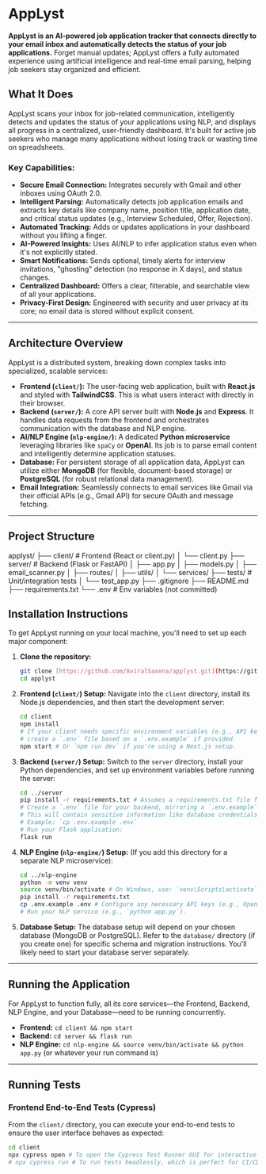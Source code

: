# AppLyst

**AppLyst is an AI-powered job application tracker that connects directly to your email inbox and automatically detects the status of your job applications.** Forget manual updates; AppLyst offers a fully automated experience using artificial intelligence and real-time email parsing, helping job seekers stay organized and efficient.

## What It Does

AppLyst scans your inbox for job-related communication, intelligently detects and updates the status of your applications using NLP, and displays all progress in a centralized, user-friendly dashboard. It's built for active job seekers who manage many applications without losing track or wasting time on spreadsheets.

### Key Capabilities:

* **Secure Email Connection:** Integrates securely with Gmail and other inboxes using OAuth 2.0.
* **Intelligent Parsing:** Automatically detects job application emails and extracts key details like company name, position title, application date, and critical status updates (e.g., Interview Scheduled, Offer, Rejection).
* **Automated Tracking:** Adds or updates applications in your dashboard without you lifting a finger.
* **AI-Powered Insights:** Uses AI/NLP to infer application status even when it's not explicitly stated.
* **Smart Notifications:** Sends optional, timely alerts for interview invitations, "ghosting" detection (no response in X days), and status changes.
* **Centralized Dashboard:** Offers a clear, filterable, and searchable view of all your applications.
* **Privacy-First Design:** Engineered with security and user privacy at its core; no email data is stored without explicit consent.

---

## Architecture Overview

AppLyst is a distributed system, breaking down complex tasks into specialized, scalable services:

* **Frontend (`client/`):** The user-facing web application, built with **React.js** and styled with **TailwindCSS**. This is what users interact with directly in their browser.
* **Backend (`server/`):** A core API server built with **Node.js** and **Express**. It handles data requests from the frontend and orchestrates communication with the database and NLP engine.
* **AI/NLP Engine (`nlp-engine/`):** A dedicated **Python microservice** leveraging libraries like `spaCy` or **OpenAI**. Its job is to parse email content and intelligently determine application statuses.
* **Database:** For persistent storage of all application data, AppLyst can utilize either **MongoDB** (for flexible, document-based storage) or **PostgreSQL** (for robust relational data management).
* **Email Integration:** Seamlessly connects to email services like Gmail via their official APIs (e.g., Gmail API) for secure OAuth and message fetching.

---

## Project Structure
applyst/
├── client/            # Frontend (React or client.py)
│   └── client.py
├── server/            # Backend (Flask or FastAPI)
│   ├── app.py
│   ├── models.py
│   ├── email_scanner.py
│   ├── routes/
│   ├── utils/
│   └── services/
├── tests/             # Unit/integration tests
│   └── test_app.py
├── .gitignore
├── README.md
├── requirements.txt
└── .env               # Env variables (not committed)

## Installation Instructions

To get AppLyst running on your local machine, you'll need to set up each major component:

1.  **Clone the repository:**
    ```bash
    git clone [https://github.com/AviralSaxena/applyst.git](https://github.com/AviralSaxena/applyst.git)
    cd applyst
    ```

2.  **Frontend (`client/`) Setup:**
    Navigate into the `client` directory, install its Node.js dependencies, and then start the development server:
    ```bash
    cd client
    npm install
    # If your client needs specific environment variables (e.g., API keys for the backend),
    # create a `.env` file based on a `.env.example` if provided.
    npm start # Or `npm run dev` if you're using a Next.js setup.
    ```

3.  **Backend (`server/`) Setup:**
    Switch to the `server` directory, install your Python dependencies, and set up environment variables before running the server:
    ```bash
    cd ../server
    pip install -r requirements.txt # Assumes a requirements.txt file for Python backend.
    # Create a `.env` file for your backend, mirroring a `.env.example` if available.
    # This will contain sensitive information like database credentials and email server details.
    # Example: `cp .env.example .env`
    # Run your Flask application:
    flask run
    ```

4.  **NLP Engine (`nlp-engine/`) Setup:**
    (If you add this directory for a separate NLP microservice):
    ```bash
    cd ../nlp-engine
    python -m venv venv
    source venv/bin/activate # On Windows, use: `venv\Scripts\activate`
    pip install -r requirements.txt
    cp .env.example .env # Configure any necessary API keys (e.g., OpenAI).
    # Run your NLP service (e.g., `python app.py`).
    ```

5.  **Database Setup:**
    The database setup will depend on your chosen database (MongoDB or PostgreSQL). Refer to the `database/` directory (if you create one) for specific schema and migration instructions. You'll likely need to start your database server separately.

---

## Running the Application

For AppLyst to function fully, all its core services—the Frontend, Backend, NLP Engine, and your Database—need to be running concurrently.

* **Frontend:** `cd client && npm start`
* **Backend:** `cd server && flask run`
* **NLP Engine:** `cd nlp-engine && source venv/bin/activate && python app.py` (or whatever your run command is)

---

## Running Tests

### Frontend End-to-End Tests (Cypress)

From the `client/` directory, you can execute your end-to-end tests to ensure the user interface behaves as expected:

```bash
cd client
npx cypress open # To open the Cypress Test Runner GUI for interactive testing.
# npx cypress run # To run tests headlessly, which is perfect for CI/CD pipelines.

